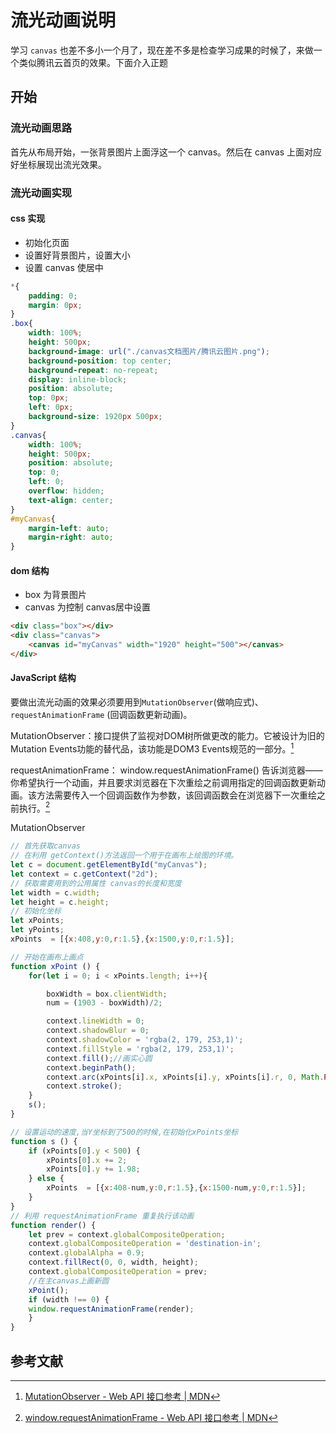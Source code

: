 # 流光动画说明

学习 `canvas` 也差不多小一个月了，现在差不多是检查学习成果的时候了，来做一个类似腾讯云首页的效果。下面介入正题

## 开始

### 流光动画思路

首先从布局开始，一张背景图片上面浮这一个 canvas。然后在 canvas 上面对应好坐标展现出流光效果。

### 流光动画实现

#### css 实现

- 初始化页面
- 设置好背景图片，设置大小
- 设置 canvas 使居中
``` css
*{
    padding: 0;
    margin: 0px;
}
.box{
    width: 100%;
    height: 500px;
    background-image: url("./canvas文档图片/腾讯云图片.png");
    background-position: top center;
    background-repeat: no-repeat;
    display: inline-block;
    position: absolute;
    top: 0px;
    left: 0px;
    background-size: 1920px 500px;
}
.canvas{
    width: 100%;
    height: 500px;
    position: absolute;
    top: 0;
    left: 0;
    overflow: hidden;
    text-align: center;
}
#myCanvas{
    margin-left: auto;
    margin-right: auto;
}
```
#### dom 结构

- box 为背景图片
- canvas 为控制 canvas居中设置
```html
<div class="box"></div>
<div class="canvas">
    <canvas id="myCanvas" width="1920" height="500"></canvas>
</div>
```

#### JavaScript 结构

要做出流光动画的效果必须要用到`MutationObserver`(做响应式)、`requestAnimationFrame` (回调函数更新动画)。

MutationObserver：接口提供了监视对DOM树所做更改的能力。它被设计为旧的Mutation Events功能的替代品，该功能是DOM3 Events规范的一部分。[^1]

requestAnimationFrame： window.requestAnimationFrame() 告诉浏览器——你希望执行一个动画，并且要求浏览器在下次重绘之前调用指定的回调函数更新动画。该方法需要传入一个回调函数作为参数，该回调函数会在浏览器下一次重绘之前执行。[^2]

MutationObserver
```JavaScript
// 首先获取canvas
// 在利用 getContext()方法返回一个用于在画布上绘图的环境。
let c = document.getElementById("myCanvas");
let context = c.getContext("2d");
// 获取需要用到的公用属性 canvas的长度和宽度
let width = c.width;
let height = c.height;
// 初始化坐标
let xPoints;
let yPoints;
xPoints  = [{x:408,y:0,r:1.5},{x:1500,y:0,r:1.5}];

// 开始在画布上画点
function xPoint () {
    for(let i = 0; i < xPoints.length; i++){

        boxWidth = box.clientWidth;
        num = (1903 - boxWidth)/2;

        context.lineWidth = 0;
        context.shadowBlur = 0;
        context.shadowColor = 'rgba(2, 179, 253,1)';
        context.fillStyle = 'rgba(2, 179, 253,1)';
        context.fill();//画实心圆
        context.beginPath();
        context.arc(xPoints[i].x, xPoints[i].y, xPoints[i].r, 0, Math.PI * 2);
        context.stroke();
    }
    s();
}

// 设置运动的速度,当Y坐标到了500的时候,在初始化xPoints坐标
function s () {
    if (xPoints[0].y < 500) {
        xPoints[0].x += 2;
        xPoints[0].y += 1.98;
    } else {
        xPoints  = [{x:408-num,y:0,r:1.5},{x:1500-num,y:0,r:1.5}];
    }
}
// 利用 requestAnimationFrame 重复执行该动画
function render() {
    let prev = context.globalCompositeOperation;
    context.globalCompositeOperation = 'destination-in';
    context.globalAlpha = 0.9;
    context.fillRect(0, 0, width, height);
    context.globalCompositeOperation = prev;
    //在主canvas上画新圆
    xPoint();
    if (width !== 0) {
    window.requestAnimationFrame(render);
    }
}
```

## 参考文献
[^1]: [MutationObserver - Web API 接口参考 | MDN](https://developer.mozilla.org/zh-CN/docs/Web/API/MutationObserver)

[^2]: [window.requestAnimationFrame - Web API 接口参考 | MDN](https://developer.mozilla.org/zh-CN/docs/Web/API/Window/requestAnimationFrame)
